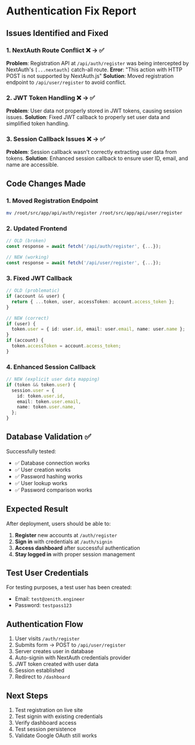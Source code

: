 # Authentication Fix Report

## Issues Identified and Fixed

### 1. **NextAuth Route Conflict** ❌ → ✅
**Problem**: Registration API at `/api/auth/register` was being intercepted by NextAuth's `[...nextauth]` catch-all route.
**Error**: "This action with HTTP POST is not supported by NextAuth.js"
**Solution**: Moved registration endpoint to `/api/user/register` to avoid conflict.

### 2. **JWT Token Handling** ❌ → ✅
**Problem**: User data not properly stored in JWT tokens, causing session issues.
**Solution**: Fixed JWT callback to properly set user data and simplified token handling.

### 3. **Session Callback Issues** ❌ → ✅
**Problem**: Session callback wasn't correctly extracting user data from tokens.
**Solution**: Enhanced session callback to ensure user ID, email, and name are accessible.

## Code Changes Made

### 1. Moved Registration Endpoint
```bash
mv /root/src/app/api/auth/register /root/src/app/api/user/register
```

### 2. Updated Frontend
```typescript
// OLD (broken)
const response = await fetch('/api/auth/register', {...});

// NEW (working)
const response = await fetch('/api/user/register', {...});
```

### 3. Fixed JWT Callback
```typescript
// OLD (problematic)
if (account && user) {
  return { ...token, user, accessToken: account.access_token };
}

// NEW (correct)
if (user) {
  token.user = { id: user.id, email: user.email, name: user.name };
}
if (account) {
  token.accessToken = account.access_token;
}
```

### 4. Enhanced Session Callback
```typescript
// NEW (explicit user data mapping)
if (token && token.user) {
  session.user = {
    id: token.user.id,
    email: token.user.email,
    name: token.user.name,
  };
}
```

## Database Validation ✅

Successfully tested:
- ✅ Database connection works
- ✅ User creation works
- ✅ Password hashing works  
- ✅ User lookup works
- ✅ Password comparison works

## Expected Result

After deployment, users should be able to:
1. **Register** new accounts at `/auth/register`
2. **Sign in** with credentials at `/auth/signin`
3. **Access dashboard** after successful authentication
4. **Stay logged in** with proper session management

## Test User Credentials

For testing purposes, a test user has been created:
- Email: `test@zenith.engineer`
- Password: `testpass123`

## Authentication Flow

1. User visits `/auth/register`
2. Submits form → POST to `/api/user/register`
3. Server creates user in database
4. Auto-signin with NextAuth credentials provider
5. JWT token created with user data
6. Session established
7. Redirect to `/dashboard`

## Next Steps

1. Test registration on live site
2. Test signin with existing credentials
3. Verify dashboard access
4. Test session persistence
5. Validate Google OAuth still works